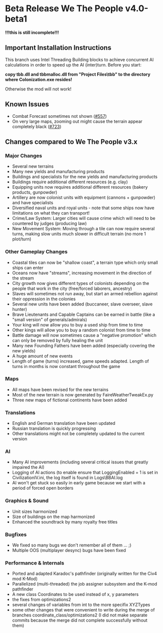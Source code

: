 # Beta Release We The People v4.0-beta1
**!!!this is still incomplete!!!**

## Important Installation Instructions
This branch uses Intel Threading Building blocks to achieve concurrent AI calculations in order to speed up the AI (inter)turn. 
Before you start:

**copy tbb.dll and tbbmalloc.dll from "Project Files\tbb" to the directory where Colonization.exe resides!**

Otherwise the mod will not work!

## Known Issues
* Combat Forecast sometimes not shown ([#557](https://github.com/We-the-People-civ4col-mod/Mod/issues/557))
* On very large maps, zooming out might cause the terrain appear completely black ([#723](https://github.com/We-the-People-civ4col-mod/Mod/issues/723))


## Changes compared to We The People v3.x
### Major Changes
* Several new terrains
* Many new yields and manufacturing products
* Buildings and specialists for the new yields and manufacturing products
* Buildings require additional different resources (e.g. clay)
* Equipping units now requires additional different resources (bakery products, gunpowder)
* Artillery are now colonist units with equipment (cannons + gunpowder) and have specialists
* Diversified naval units and royal units - note that some ships now have limitations on what they can transport!
* Crime/Law System: Larger cities will cause crime which will need to be countered by judges (producing law)
* New Movement System: Moving through a tile can now require several turns, making slow units much slower in difficult terrain (no more 1 plot/turn)

### Other Gameplay Changes
* Coastal tiles can now be "shallow coast", a terrain type which only small ships can enter
* Oceans now have "streams", increasing movement in the direction of the stream
* City growth now gives different types of colonists depending on the people that work in the city (free/forced laborers, ancestry)
* Slaves will sometimes not run away, but start an armed rebellion against their oppression in the colonies
* Several new units have been added (buccaneer, slave overseer, slave hunter)
* Brave Lieutenants and Capable Captains can be earned in battle (like a "small version" of generals/admirals)
* Your king will now allow you to buy a used ship from time to time
* Other kings will allow you to buy a random colonist from time to time
* Battle damage will now sometimes cause a "negative promotion" which can only be removed by fully healing the unit
* Many new Founding Fathers have been added (especially covering the new yields)
* A huge amount of new events
* Length of game (turns) increased, game speeds adapted. Length of turns in months is now constant throughout the game

### Maps
* All maps have been revised for the new terrains
* Most of the new terrain is now generated by FaireWeatherTweakEx.py  
* Three new maps of fictional continents have been added  

### Translations
* English and German translation have been updated
* Russian translation is quickly progressing
* Other translations might not be completely updated to the current version

### AI
* Many AI improvements (including several critical issues that greatly impaired the AI)  
* Logging of AI actions (to enable ensure that LoggingEnabled = 1 is set in CivilizationIV.ini, the log itself is found in Logs\BBAI.log  
* AI won't get stuck so easily in early game because we start with a period of forced open borders

### Graphics & Sound
* Unit sizes harmonized
* Size of buildings on the map harmonized
* Enhanced the soundtrack by many royalty free titles

### Bugfixes
* We fixed so many bugs we don't remember all of them ... ;)
* Multiple OOS (multiplayer desync) bugs have been fixed

### Performance & Internals
* Ported and adapted Karadoc's pathfinder (originally written for the Civ4 mod K-Mod)  
* Parallelized (multi-threaded) the job assigner subsystem and the K-mod pathfinder
* A new class Coordinates to be used instead of x, y parameters
* the fixes from optimizations2
* several changes of variables from int to the more specifix XYZTypes
* some other changes that were convenient to write during the merge of branches coordinate_class/optimizations2 (I did not make separate commits because the merge did not complete successfully without them)
